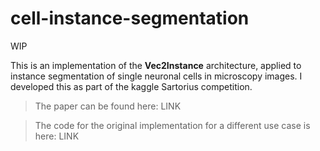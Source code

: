 # cell-instance-segmentation

WIP

This is an implementation of the **Vec2Instance** architecture, applied to instance segmentation of single neuronal cells in microscopy images. I developed this as part of the kaggle Sartorius competition.

>The paper can be found here: LINK

>The code for the original implementation for a different use case is here: LINK


